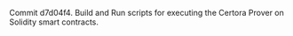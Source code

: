 Commit d7d04f4.                    Build and Run scripts for executing the Certora Prover on Solidity smart contracts.